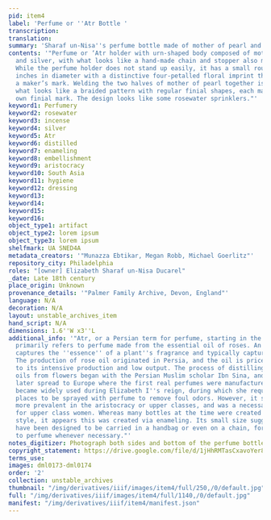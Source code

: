 ```yaml
---
pid: item4
label: 'Perfume or ''Atr Bottle '
transcription:
translation:
summary: 'Sharaf un-Nisa''s perfume bottle made of mother of pearl and silver '
contents: '"Perfume or ‘Atr holder with urn-shaped body composed of mother of pearl
  and silver, with what looks like a hand-made chain and stopper also made of silver.
  While the perfume holder does not stand up easily, it has a small round foot .5
  inches in diameter with a distinctive four-petalled floral imprint that could be
  a maker’s mark. Welding the two halves of mother of pearl together is a ridge of
  what looks like a braided pattern with regular finial shapes, each marked with their
  own finial mark. The design looks like some rosewater sprinklers."'
keyword1: Perfumery
keyword2: rosewater
keyword3: incense
keyword4: silver
keyword5: Atr
keyword6: distilled
keyword7: enameling
keyword8: embellishment
keyword9: aristocracy
keyword10: South Asia
keyword11: hygiene
keyword12: dressing
keyword13:
keyword14:
keyword15:
keyword16:
object_type1: artifact
object_type2: lorem ipsum
object_type3: lorem ipsum
shelfmark: UA SNED4A
metadata_creators: '"Munazza Ebtikar, Megan Robb, Michael Goerlitz"'
repository_city: Philadelphia
roles: "[owner] Elizabeth Sharaf un-Nisa Ducarel"
_date: Late 18th century
place_origin: Unknown
provenance_details: '"Palmer Family Archive, Devon, England"'
language: N/A
decoration: N/A
layout: unstable_archives_item
hand_script: N/A
dimensions: 1.6''W x3''L
additional_info: '"Atr, or a Persian term for perfume, starting in the 17th century
  primarily refers to perfume made from the essential oil of roses. An essential oil
  captures the ''essence'' of a plant''s fragrance and typically captured via distillation.
  The production of rose oil originated in Persia, and the oil is priced high due
  to its intensive production and low output. The process of distilling and extracting
  oils from flowers began with the Persian Muslim scholar Ibn Sina, and this process
  later spread to Europe where the first real perfumes were manufactured. Perfume
  became widely used during Elizabeth I''s reign, during which she required public
  places to be sprayed with perfume to remove foul odors. However, it still remained
  more prevalent in the aristocracy or upper classes, and was a necessary accessory
  for upper class women. Whereas many bottles at the time were created in Chinoiserie
  style, it appears this was created via enameling. Its small size suggests it would
  have been designed to be carried in a handbag or even on a chain, for easy access
  to perfume whenever necessary."'
notes_digitizer: Photograph both sides and bottom of the perfume bottle.
copyright_statement: https://drive.google.com/file/d/1jHhRMTasCxavoYer89Wn8_Xn65nL0sW0/view?usp=sharing
terms_use:
images: dml0173-dml0174
order: '2'
collection: unstable_archives
thumbnail: "/img/derivatives/iiif/images/item4/full/250,/0/default.jpg"
full: "/img/derivatives/iiif/images/item4/full/1140,/0/default.jpg"
manifest: "/img/derivatives/iiif/item4/manifest.json"
---
```

